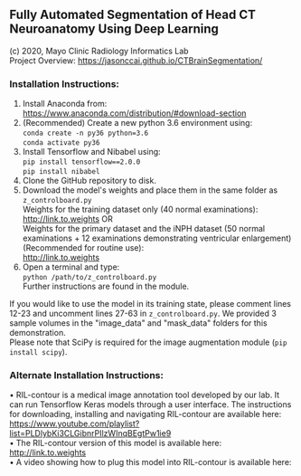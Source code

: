 ## Fully Automated Segmentation of Head CT Neuroanatomy Using Deep Learning

(c) 2020, Mayo Clinic Radiology Informatics Lab\
Project Overview: https://jasonccai.github.io/CTBrainSegmentation/

### Installation Instructions:
1. Install Anaconda from:
https://www.anaconda.com/distribution/#download-section
2. (Recommended) Create a new python 3.6 environment using:\
`conda create -n py36 python=3.6`\
`conda activate py36`
3. Install Tensorflow and Nibabel using:\
`pip install tensorflow==2.0.0`\
`pip install nibabel`
4. Clone the GitHub repository to disk.
5. Download the model's weights and place them in the same folder as `z_controlboard.py`\
Weights for the training dataset only (40 normal examinations):\
http://link.to.weights OR\
Weights for the primary dataset and the iNPH dataset (50 normal examinations + 12 examinations demonstrating ventricular enlargement) (Recommended for routine use):\
http://link.to.weights
5. Open a terminal and type:\
`python /path/to/z_controlboard.py`\
Further instructions are found in the module.

If you would like to use the model in its training state, please comment lines 12-23 and uncomment lines 27-63 in `z_controlboard.py`. We provided 3 sample volumes in the "image_data" and "mask_data" folders for this demonstration.\
Please note that SciPy is required for the image augmentation module (`pip install scipy`).

### Alternate Installation Instructions:
• RIL-contour is a medical image annotation tool developed by our lab. It can run Tensorflow Keras models through a user interface. The instructions for downloading, installing and navigating RIL-contour are available here: https://www.youtube.com/playlist?list=PLDlybKi3CLGibnrPIlzWInqBEgtPw1ie9 \
• The RIL-contour version of this model is available here: http://link.to.weights \
• A video showing how to plug this model into RIL-contour is available here:
